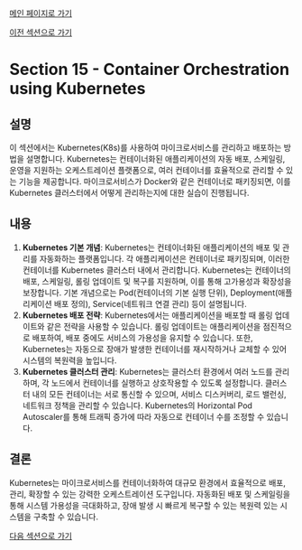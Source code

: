 [메인 페이지로 가기](main.md)

[이전 섹션으로 가기](section_14.md)

# Section 15 - Container Orchestration using Kubernetes

## 설명
이 섹션에서는 Kubernetes(K8s)를 사용하여 마이크로서비스를 관리하고 배포하는 방법을 설명합니다. Kubernetes는 컨테이너화된 애플리케이션의 자동 배포, 스케일링, 운영을 지원하는 오케스트레이션 플랫폼으로, 여러 컨테이너를 효율적으로 관리할 수 있는 기능을 제공합니다. 마이크로서비스가 Docker와 같은 컨테이너로 패키징되면, 이를 Kubernetes 클러스터에서 어떻게 관리하는지에 대한 실습이 진행됩니다.

## 내용
 1. **Kubernetes 기본 개념**: Kubernetes는 컨테이너화된 애플리케이션의 배포 및 관리를 자동화하는 플랫폼입니다. 각 애플리케이션은 컨테이너로 패키징되며, 이러한 컨테이너를 Kubernetes 클러스터 내에서 관리합니다. Kubernetes는 컨테이너의 배포, 스케일링, 롤링 업데이트 및 복구를 지원하며, 이를 통해 고가용성과 확장성을 보장합니다. 기본 개념으로는 Pod(컨테이너의 기본 실행 단위), Deployment(애플리케이션 배포 정의), Service(네트워크 연결 관리) 등이 설명됩니다.
 2. **Kubernetes 배포 전략**: Kubernetes에서는 애플리케이션을 배포할 때 롤링 업데이트와 같은 전략을 사용할 수 있습니다. 롤링 업데이트는 애플리케이션을 점진적으로 배포하여, 배포 중에도 서비스의 가용성을 유지할 수 있습니다. 또한, Kubernetes는 자동으로 장애가 발생한 컨테이너를 재시작하거나 교체할 수 있어 시스템의 복원력을 높입니다.
 3. **Kubernetes 클러스터 관리**: Kubernetes는 클러스터 환경에서 여러 노드를 관리하며, 각 노드에서 컨테이너를 실행하고 상호작용할 수 있도록 설정합니다. 클러스터 내의 모든 컨테이너는 서로 통신할 수 있으며, 서비스 디스커버리, 로드 밸런싱, 네트워크 정책을 관리할 수 있습니다. Kubernetes의 Horizontal Pod Autoscaler를 통해 트래픽 증가에 따라 자동으로 컨테이너 수를 조정할 수 있습니다.

## 결론
Kubernetes는 마이크로서비스를 컨테이너화하여 대규모 환경에서 효율적으로 배포, 관리, 확장할 수 있는 강력한 오케스트레이션 도구입니다. 자동화된 배포 및 스케일링을 통해 시스템 가용성을 극대화하고, 장애 발생 시 빠르게 복구할 수 있는 복원력 있는 시스템을 구축할 수 있습니다.

[다음 섹션으로 가기](section_16.md)
